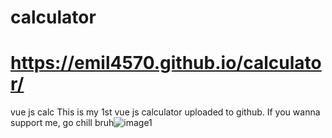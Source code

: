 # calculator
# https://emil4570.github.io/calculator/
vue js calc
This is my 1st vue js calculator uploaded to github.
If you wanna support me, go chill bruh![image1](https://user-images.githubusercontent.com/117624402/210328429-7f440dac-785c-4999-95e3-7a982a28ee48.png)

